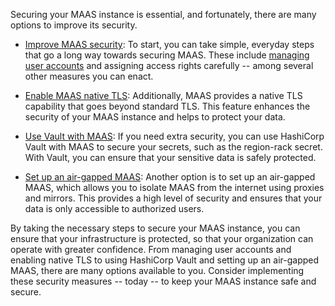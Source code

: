 <!-- How to secure MAAS -->
Securing your MAAS instance is essential, and fortunately, there are many options to improve its security.

- [Improve MAAS security](/t/how-to-improve-maas-security/5196): To start, you can take simple, everyday steps that go a long way towards securing MAAS. These include [managing user accounts](/t/how-to-manage-user-accounts/5184) and assigning access rights carefully -- among several other measures you can enact.

- [Enable MAAS native TLS](/t/how-to-enable-maas-native-tls/5116): Additionally, MAAS provides a native TLS capability that goes beyond standard TLS. This feature enhances the security of your MAAS instance and helps to protect your data.

- [Use Vault with MAAS](/t/how-to-use-hashicorp-vault-with-maas/6942): If you need extra security, you can use HashiCorp Vault with MAAS to secure your secrets, such as the region-rack secret. With Vault, you can ensure that your sensitive data is safely protected.

- [Set up an air-gapped MAAS](/t/how-to-set-up-an-air-gapped-maas/5212): Another option is to set up an air-gapped MAAS, which allows you to isolate MAAS from the internet using proxies and mirrors. This provides a high level of security and ensures that your data is only accessible to authorized users.

By taking the necessary steps to secure your MAAS instance, you can ensure that your infrastructure is protected, so that your organization can operate with greater confidence. From managing user accounts and enabling native TLS to using HashiCorp Vault and setting up an air-gapped MAAS, there are many options available to you. Consider implementing these security measures -- today -- to keep your MAAS instance safe and secure.
